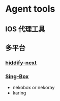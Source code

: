 # Agent tools

## IOS 代理工具

## 多平台
### [hiddify-next](https://github.com/hiddify/hiddify-next)

### [Sing-Box](https://github.com/SagerNet/sing-box)
- nekobox or nekoray
- karing

